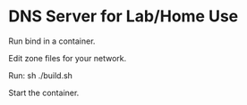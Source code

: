 # DNS Server for Lab/Home Use #

Run bind in a container.  

Edit zone files for your network.

Run:  sh ./build.sh

Start the container.

